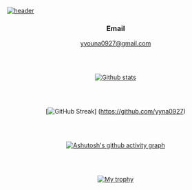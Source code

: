 [![header](https://capsule-render.vercel.app/api?type=waving&color:purple&height=200&section=header&text=WELCOME&fontSize=80&animation=fadeline&fontAlignV=38&desc=Yuna's%20GitHub%20Profile&descAlignY=70&descAlign=67)](https://github.com/yyna0927)

<div align="center">

 
 ### Email
 yyouna0927@gmail.com

<br/><br/>
 
 [![Github stats](https://github-readme-stats.vercel.app/api?username=yyna0927&show_icons=true&theme=tokyonight)](https://github.com/yyna0927)
 
 <br/><br/>

 [![GitHub Streak](https://github-readme-streak-stats.herokuapp.com/?user=yyna0927&theme=tokyonight)]
 (https://github.com/yyna0927)

  <br/><br/>
 
 [![Ashutosh's github activity graph](https://activity-graph.herokuapp.com/graph?username=yyna0927&theme=nord)](https://github.com/yyna0927)

 <br/><br/>
 
 [![My trophy](https://github-profile-trophy.vercel.app/?username=yyna0927&theme=darkhub&column=4&margin-w=10&margin-h=10)](https://github.com/yyna0927)

 </div>
